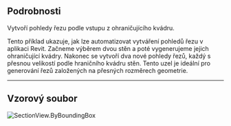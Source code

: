 ## Podrobnosti
Vytvoří pohledy řezu podle vstupu z ohraničujícího kvádru.

Tento příklad ukazuje, jak lze automatizovat vytváření pohledů řezu v aplikaci Revit. Začneme výběrem dvou stěn a poté vygenerujeme jejich ohraničující kvádry. Nakonec se vytvoří dva nové pohledy řezů, každý s přesnou velikostí podle hraničního kvádru stěn. Tento uzel je ideální pro generování řezů založených na přesných rozměrech geometrie.

___
## Vzorový soubor

![SectionView.ByBoundingBox](./Revit.Elements.Views.SectionView.ByBoundingBox_img.jpg)
